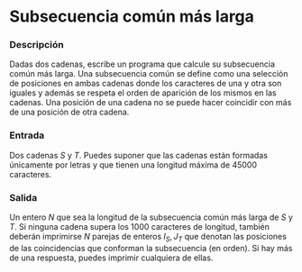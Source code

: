 # Subsecuencia común más larga

### Descripción

Dadas dos cadenas, escribe un programa que calcule su subsecuencia común más larga. Una subsecuencia común se define como una selección de posiciones en ambas cadenas donde los caracteres de una y otra son iguales y además se respeta el orden de aparición de los mismos en las cadenas. Una posición de una cadena no se puede hacer coincidir con más de una posición de otra cadena.

### Entrada

Dos cadenas $S$ y $T$. Puedes suponer que las cadenas están formadas únicamente por letras y que tienen una longitud máxima de $45000$ caracteres.

### Salida

Un entero $N$ que sea la longitud de la subsecuencia común más larga de $S$ y $T$. Si ninguna cadena supera los $1000$ caracteres de longitud, también deberán imprimirse $N$ parejas de enteros $I_S,J_T$ que denotan las posiciones de las coincidencias que conforman la subsecuencia (en orden). Si hay más de una respuesta, puedes imprimir cualquiera de ellas.
